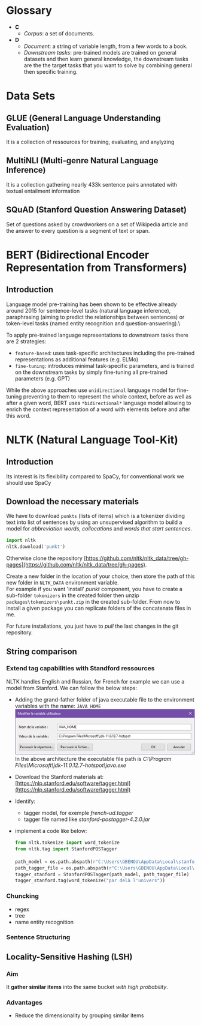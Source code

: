 
# Glossary

- **C**
  - *Corpus*: a set of documents.
- **D**
  - *Document*: a string of variable length, from a few words to a book.
  - *Downstream tasks*: pre-trained models are trained on general datasets and then learn
  general knowledge, the downstream tasks are the the target tasks that you want to solve by
  combining general then specific training.

# Data Sets

## GLUE (General Language Understanding Evaluation)

It is a collection of ressources for training, evaluating, and anylyzing 

## MultiNLI (Multi-genre Natural Language Inference)

It is a collection gathering nearly 433k sentence pairs annotated with textual entailment
information

## SQuAD (Stanford Question Answering Dataset)

Set of questions asked by crowdworkers on a set of Wikipedia article and the answer to every
question is a segment of text or span.

# BERT (Bidirectional Encoder Representation from Transformers)

## Introduction

Language model pre-training has been shown to be effective already around 2015 for
sentence-level tasks (natural language inference), paraphrasing (aiming to predict the
relationships between sentences) or token-level tasks (named entity recognition and
question-answering).\

To apply pre-trained language representations to downstream tasks there are 2 strategies:

- ``feature-based``: uses task-specific architectures including the pre-trained representations
as additional features (e.g. ELMo)
- ``fine-tuning``: introduces minimal task-specific parameters, and is trained on the
downstream tasks by simply fine-tuning all pre-trained parameters (e.g. GPT)

While the above approaches use ``unidirectional`` language model for fine-tuning preventing
to them to represent the whole context, before as well as after a given word, BERT uses
``*bidirectional*``  language model allowing to enrich the context representation of a word
with elements before and after this word.

# NLTK (Natural Language Tool-Kit)

## Introduction

Its interest is its flexibility compared to SpaCy, for conventional work we should use SpaCy 

## Download the necessary materials

We have to download ``punkts`` (lists of items) which is a tokenizer dividing text into list of
sentences by using an unsupervised algorithm to build a model for *abbreviation words*,
*collocations* and *words that start sentences*.

````python
import nltk
nltk.download('punkt')
````

Otherwise clone the repository [https://github.com/nltk/nltk_data/tree/gh-pages](https://github.com/nltk/nltk_data/tree/gh-pages).

Create a new folder in the location of your choice, then store the path of this new folder in
``NLTK_DATA`` environment variable.\
For example if you want 'install' *punkt* component, you have to create a sub-folder
``tokenizers`` in the created folder then unzip ``packages\tokenizers\punkt.zip`` in the
created sub-folder.
From now to install a given package you can replicate folders of the concatenate files in me.

For future installations, you just have to *pull* the last changes in the git repository.

## String comparison

### Extend tag capabilities with Standford ressources

NLTK handles English and Russian, for French for example we can use a model from Stanford.
We can follow the below steps:

- Adding the grand-father folder of java executable file to the environment variables with the
name: ``JAVA_HOME``\
  ![001_standford_extension_tag](./images/001_standford_extension_tag.png)\
  In the above architecture the executable file path is
  *C:\Program Files\Microsoft\jdk-11.0.12.7-hotspot\java.exe*
- Download the Stanford materials at: [https://nlp.stanford.edu/software/tagger.html](https://nlp.stanford.edu/software/tagger.html)
- Identify:
  - tagger model, for exemple *french-ud.tagger*
  - tagger file named like *stanford-postagger-4.2.0.jar*
- implement a code like below:

  ````python
  from nltk.tokenize import word_tokenize
  from nltk.tag import StanfordPOSTagger

  path_model = os.path.abspath(r"C:\Users\GBENOU\AppData\Local\stanford-postagger-full-2020-11-17\models\french-ud.tagger")
  path_tagger_file = os.path.abspath(r"C:\Users\GBENOU\AppData\Local\stanford-postagger-full-2020-11-17\stanford-postagger-4.2.0.jar")
  tagger_stanford = StanfordPOSTagger(path_model, path_tagger_file)
  tagger_stanford.tag(word_tokenize("par delà l'univers"))
  ````

### Chuncking

- regex
- tree
- name entity recognition

### Sentence Structuring

## Locality-Sensitive Hashing (LSH)

### Aim

It **gather similar items** into the same bucket *with high probability*.

### Advantages

- Reduce the dimensionality by grouping similar items
